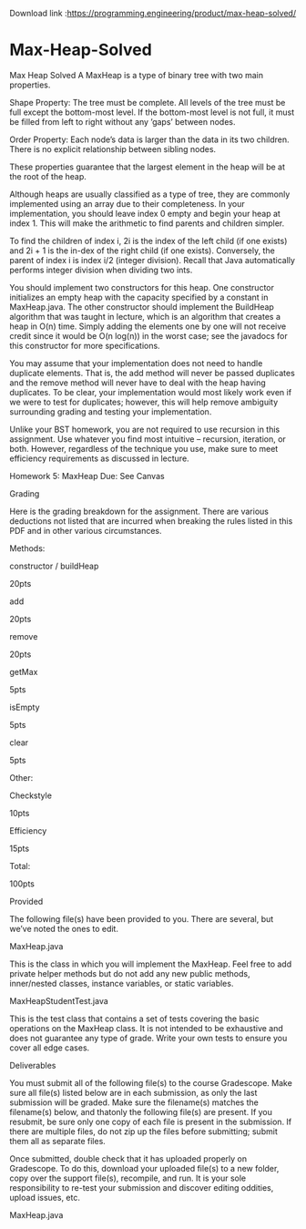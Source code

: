 Download link :https://programming.engineering/product/max-heap-solved/

# Max-Heap-Solved
Max Heap Solved
A MaxHeap is a type of binary tree with two main properties.

Shape Property: The tree must be complete. All levels of the tree must be full except the bottom-most level. If the bottom-most level is not full, it must be filled from left to right without any ’gaps’ between nodes.

Order Property: Each node’s data is larger than the data in its two children. There is no explicit relationship between sibling nodes.

These properties guarantee that the largest element in the heap will be at the root of the heap.

Although heaps are usually classified as a type of tree, they are commonly implemented using an array due to their completeness. In your implementation, you should leave index 0 empty and begin your heap at index 1. This will make the arithmetic to find parents and children simpler.

To find the children of index i, 2i is the index of the left child (if one exists) and 2i + 1 is the in-dex of the right child (if one exists). Conversely, the parent of index i is index i/2 (integer division). Recall that Java automatically performs integer division when dividing two ints.

You should implement two constructors for this heap. One constructor initializes an empty heap with the capacity specified by a constant in MaxHeap.java. The other constructor should implement the BuildHeap algorithm that was taught in lecture, which is an algorithm that creates a heap in O(n) time. Simply adding the elements one by one will not receive credit since it would be O(n log(n)) in the worst case; see the javadocs for this constructor for more specifications.

You may assume that your implementation does not need to handle duplicate elements. That is, the add method will never be passed duplicates and the remove method will never have to deal with the heap having duplicates. To be clear, your implementation would most likely work even if we were to test for duplicates; however, this will help remove ambiguity surrounding grading and testing your implementation.

Unlike your BST homework, you are not required to use recursion in this assignment. Use whatever you find most intuitive – recursion, iteration, or both. However, regardless of the technique you use, make sure to meet efficiency requirements as discussed in lecture.

Homework 5: MaxHeap Due: See Canvas

Grading

Here is the grading breakdown for the assignment. There are various deductions not listed that are incurred when breaking the rules listed in this PDF and in other various circumstances.

Methods:

constructor / buildHeap

20pts

add

20pts

remove

20pts

getMax

5pts

isEmpty

5pts

clear

5pts

Other:

Checkstyle

10pts

Efficiency

15pts

Total:

100pts

Provided

The following file(s) have been provided to you. There are several, but we’ve noted the ones to edit.

MaxHeap.java

This is the class in which you will implement the MaxHeap. Feel free to add private helper methods but do not add any new public methods, inner/nested classes, instance variables, or static variables.

MaxHeapStudentTest.java

This is the test class that contains a set of tests covering the basic operations on the MaxHeap class. It is not intended to be exhaustive and does not guarantee any type of grade. Write your own tests to ensure you cover all edge cases.

Deliverables

You must submit all of the following file(s) to the course Gradescope. Make sure all file(s) listed below are in each submission, as only the last submission will be graded. Make sure the filename(s) matches the filename(s) below, and thatonly the following file(s) are present. If you resubmit, be sure only one copy of each file is present in the submission. If there are multiple files, do not zip up the files before submitting; submit them all as separate files.

Once submitted, double check that it has uploaded properly on Gradescope. To do this, download your uploaded file(s) to a new folder, copy over the support file(s), recompile, and run. It is your sole responsibility to re-test your submission and discover editing oddities, upload issues, etc.

MaxHeap.java
